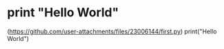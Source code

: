 # print "Hello World"
(https://github.com/user-attachments/files/23006144/first.py)
print("Hello World")
